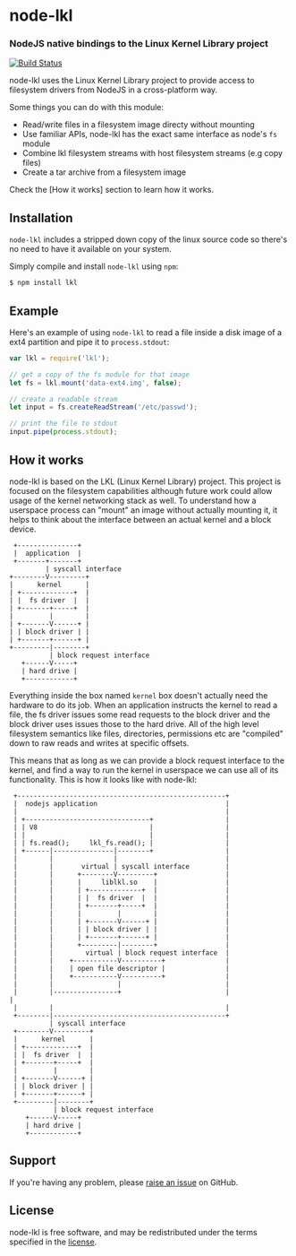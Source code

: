 node-lkl
=========
### NodeJS native bindings to the Linux Kernel Library project
[![Build Status](https://travis-ci.org/petrosagg/node-lkl.svg?branch=master)](https://travis-ci.org/petrosagg/node-lkl)

node-lkl uses the Linux Kernel Library project to provide access to filesystem drivers
from NodeJS in a cross-platform way.

Some things you can do with this module:

* Read/write files in a filesystem image directy without mounting
* Use familiar APIs, node-lkl has the exact same interface as node's `fs` module
* Combine lkl filesystem streams with host filesystem streams (e.g copy files)
* Create a tar archive from a filesystem image

Check the [How it works] section to learn how it works.

Installation
------------

`node-lkl` includes a stripped down copy of the linux source code so
there's no need to have it available on your system.

Simply compile and install `node-lkl` using `npm`:

``` bash
$ npm install lkl
```

Example
-------

Here's an example of using `node-lkl` to read a file inside a disk image of
a ext4 partition and pipe it to `process.stdout`:

``` javascript
var lkl = require('lkl');

// get a copy of the fs module for that image
let fs = lkl.mount('data-ext4.img', false);

// create a readable stream
let input = fs.createReadStream('/etc/passwd');

// print the file to stdout
input.pipe(process.stdout);
```

How it works
------------

node-lkl is based on the LKL (Linux Kernel Library) project. This project is
focused on the filesystem capabilities although future work could allow usage
of the kernel networking stack as well. To understand how a userspace process
can "mount" an image without actually mounting it, it helps to think about the
interface between an actual kernel and a block device.

```
 +---------------+
 |  application  |
 +-------+-------+
         | syscall interface
+--------V---------+
|      kernel      |
| +-------------+  |
| |  fs driver  |  |
| +-------+-----+  |
|         |        |
| +-------V------+ |
| | block driver | |
| +-------+------+ |
+---------|--------+
          | block request interface
   +------V-----+
   | hard drive |
   +------------+
```

Everything inside the box named `kernel` box doesn't actually need the hardware
to do its job. When an application instructs the kernel to read a file, the fs
driver issues some read requests to the block driver and the block driver uses
issues those to the hard drive. All of the high level filesystem semantics like
files, directories, permissions etc are "compiled" down to raw reads and writes
at specific offsets.

This means that as long as we can provide a block request interface to the
kernel, and find a way to run the kernel in userspace we can use all of its
functionality. This is how it looks like with node-lkl:

```
 +----------------------------------------------------+
 |  nodejs application                                |
 |                                                    |
 | +-------------------------------+                  |
 | | V8                            |                  |
 | |                               |                  |
 | | fs.read();     lkl_fs.read(); |                  |
 | +------|---------------|--------+                  |
 |        |               |                           |
 |        |       virtual | syscall interface         |
 |        |      +--------V---------+                 |
 |        |      |     liblkl.so    |                 |
 |        |      | +-------------+  |                 |
 |        |      | |  fs driver  |  |                 |
 |        |      | +-------+-----+  |                 |
 |        |      |         |        |                 |
 |        |      | +-------V------+ |                 |
 |        |      | | block driver | |                 |
 |        |      | +-------+------+ |                 |
 |        |      +---------|--------+                 |
 |        |        virtual | block request interface  |
 |        |    +-----------V----------+               |
 |        |    | open file descriptor |               |
 |        |    +-----------V----------+               |
 |        |                |                          |
 |        |----------------+                          |                |
 |        |                                           |
 +--------|-------------------------------------------+
          | syscall interface
 +--------V---------+
 |      kernel      |
 | +-------------+  |
 | |  fs driver  |  |
 | +-------+-----+  |
 |         |        |
 | +-------V------+ |
 | | block driver | |
 | +-------+------+ |
 +---------|--------+
           | block request interface
    +------V-----+
    | hard drive |
    +------------+
```

Support
-------

If you're having any problem, please [raise an issue][github-issue] on GitHub.

License
-------

node-lkl is free software, and may be redistributed under the terms specified
in the [license].

[github-issue]: https://github.com/petrosagg/node-lkl/issues/new
[license]: https://github.com/petrosagg/node-lkl/blob/master/LICENSE
